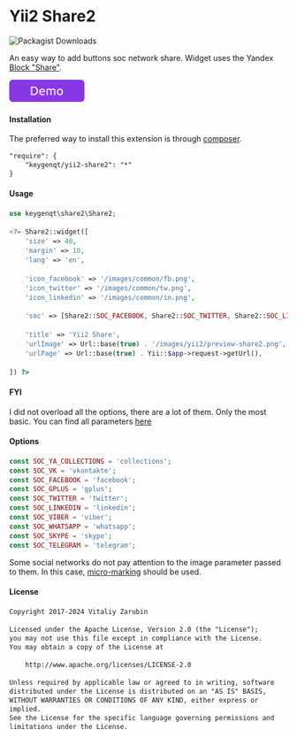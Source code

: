 Yii2 Share2
===================

![Packagist Downloads](https://img.shields.io/packagist/dt/keygenqt/yii2-share2?label=Packagist%20Downloads)

An easy way to add buttons soc network share. Widget uses the Yandex [Block "Share"](https://tech.yandex.ru/share/).

<p>
    <a href="https://old.keygenqt.com/work/yii2-share2">
        <img src="data/demo_button.gif" width="136px"/>
    </a>
</p>

#### Installation

The preferred way to install this extension is through [composer](http://getcomposer.org/download/).

```
"require": {
    "keygenqt/yii2-share2": "*"
}
```

#### Usage

```php
use keygenqt\share2\Share2;

<?= Share2::widget([
    'size' => 40,
    'margin' => 10,
    'lang' => 'en',

    'icon_facebook' => '/images/common/fb.png',
    'icon_twitter' => '/images/common/tw.png',
    'icon_linkedin' => '/images/common/in.png',

    'soc' => [Share2::SOC_FACEBOOK, Share2::SOC_TWITTER, Share2::SOC_LINKEDIN],

    'title' => 'Yii2 Share',
    'urlImage' => Url::base(true) . '/images/yii2/preview-share2.png',
    'urlPage' => Url::base(true) . Yii::$app->request->getUrl(),

]) ?>
```

#### FYI

I did not overload all the options, there are a lot of them. Only the most basic. You can find all parameters 
[here](https://tech.yandex.ru/share/doc/dg/add-docpage/)

#### Options

```php
const SOC_YA_COLLECTIONS = 'collections';
const SOC_VK = 'vkontakte';
const SOC_FACEBOOK = 'facebook';
const SOC_GPLUS = 'gplus';
const SOC_TWITTER = 'twitter';
const SOC_LINKEDIN = 'linkedin';
const SOC_VIBER = 'viber';
const SOC_WHATSAPP = 'whatsapp';
const SOC_SKYPE = 'skype';
const SOC_TELEGRAM = 'telegram';
```

Some social networks do not pay attention to the image parameter passed to them. In this case, [micro-marking](https://developer.mozilla.org/en-US/docs/Web/HTML/microformats) should be used.

#### License

```
Copyright 2017-2024 Vitaliy Zarubin

Licensed under the Apache License, Version 2.0 (the "License");
you may not use this file except in compliance with the License.
You may obtain a copy of the License at

    http://www.apache.org/licenses/LICENSE-2.0

Unless required by applicable law or agreed to in writing, software
distributed under the License is distributed on an "AS IS" BASIS,
WITHOUT WARRANTIES OR CONDITIONS OF ANY KIND, either express or implied.
See the License for the specific language governing permissions and
limitations under the License.
```
